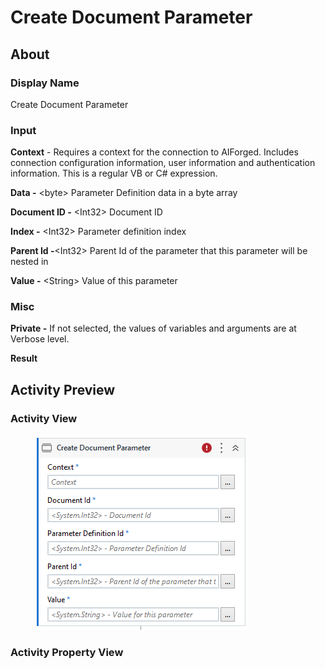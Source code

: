 # Create Document Parameter

## About

### Display Name

Create Document Parameter

### Input

**Context** - Requires a context for the connection to AIForged. Includes connection configuration information, user information and authentication information. This is a regular VB or C# expression.

**Data -** \<byte> Parameter Definition data in a byte array

**Document ID -** \<Int32> Document ID

**Index -** \<Int32> Parameter definition index

**Parent Id -**\<Int32> Parent Id of the parameter that this parameter will be nested in

**Value -** \<String> Value of this parameter

### Misc

**Private -** If not selected, the values of variables and arguments are at Verbose level.

**Result**

## Activity Preview

### Activity View

<figure><img src="../../../.gitbook/assets/image (86) (1) (1).png" alt=""><figcaption></figcaption></figure>

### Activity Property View

<figure><img src="../../../.gitbook/assets/image (30) (3).png" alt=""><figcaption></figcaption></figure>
